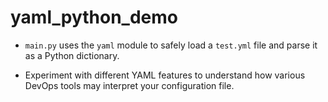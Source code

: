  # yaml_python_demo

- `main.py` uses the `yaml` module to safely load a `test.yml` file and parse it as a Python dictionary.

- Experiment with different YAML features to understand how various DevOps tools may interpret your configuration file.
